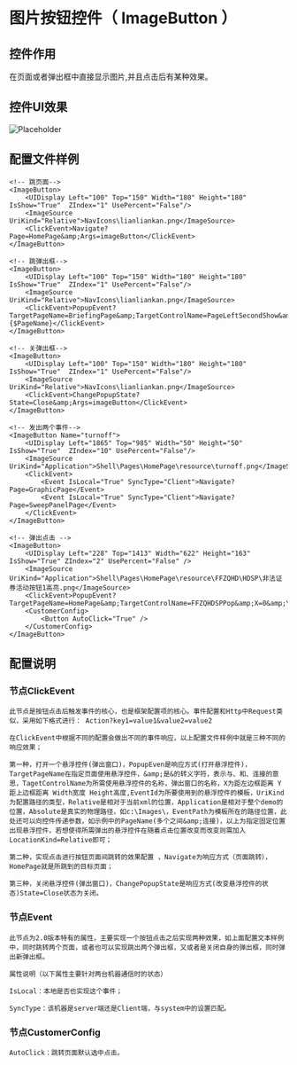 # **图片按钮控件（**  **ImageButton** **）**

## 控件作用

在页面或者弹出框中直接显示图片,并且点击后有某种效果。


## 控件UI效果

![Placeholder](../../images/ImageButton_1.png)

## 配置文件样例

```
<!-- 跳页面-->
<ImageButton>
    <UIDisplay Left="100" Top="150" Width="180" Height="180" IsShow="True"  ZIndex="1" UsePercent="False"/>
    <ImageSource UriKind="Relative">NavIcons\lianliankan.png</ImageSource>
    <ClickEvent>Navigate?Page=HomePage&amp;Args=imageButton</ClickEvent>
</ImageButton>
```
    
```    
<!-- 跳弹出框-->
<ImageButton>
    <UIDisplay Left="100" Top="150" Width="180" Height="180" IsShow="True"  ZIndex="1" UsePercent="False"/>
    <ImageSource UriKind="Relative">NavIcons\lianliankan.png</ImageSource>
    <ClickEvent>PopupEvent?TargetPageName=BriefingPage&amp;TargetControlName=PageLeftSecondShow&amp;X=0&amp;Y=0&amp;Height=841&amp;Width=1604&amp;EventID=PageHotBigBookShow&amp;UriKind=Application&amp;EventPath=Shell\Pages\BriefingPage\Items\PopupItems\SecondSho&amp;PageName={$PageName}</ClickEvent>
</ImageButton>
```
    
```    
<!-- 关弹出框-->
<ImageButton>
    <UIDisplay Left="100" Top="150" Width="180" Height="180" IsShow="True"  ZIndex="1" UsePercent="False"/>
    <ImageSource UriKind="Relative">NavIcons\lianliankan.png</ImageSource>
    <ClickEvent>ChangePopupState?State=Close&amp;Args=imageButton</ClickEvent>
</ImageButton>
```
    
```    
<!-- 发出两个事件-->
<ImageButton Name="turnoff">
    <UIDisplay Left="1865" Top="985" Width="50" Height="50" IsShow="True"  ZIndex="10" UsePercent="False"/>
    <ImageSource UriKind="Application">Shell\Pages\HomePage\resource\turnoff.png</ImageSource>
    <ClickEvent>
        <Event IsLocal="True" SyncType="Client">Navigate?Page=GraphicPage</Event>
        <Event IsLocal="True" SyncType="Client">Navigate?Page=SweepPanelPage</Event>
    </ClickEvent>
</ImageButton>
```

```
<!-- 弹出点击 -->
<ImageButton>
    <UIDisplay Left="228" Top="1413" Width="622" Height="163" IsShow="True" ZIndex="2" UsePercent="False" />
    <ImageSource UriKind="Application">Shell\Pages\HomePage\resource\FFZQHD\HDSP\非法证券活动按钮1高亮.png</ImageSource>
    <ClickEvent>PopupEvent?TargetPageName=HomePage&amp;TargetControlName=FFZQHDSPPop&amp;X=0&amp;Y=0&amp;SP=A2.mp4&amp;Height=1080&amp;Width=1920&amp;EventID=FFZQHDSPEvent1&amp;UriKind=Application&amp;EventPath=Shell\Pages\HomePage\PopItems</ClickEvent>
    <CustomerConfig>
        <Button AutoClick="True" />
    </CustomerConfig>
</ImageButton>
```

## 配置说明

### 节点ClickEvent

    此节点是按钮点击后触发事件的核心，也是框架配置项的核心。事件配置和Http中Request类似，采用如下格式进行： Action?key1=value1&value2=value2

    在ClickEvent中根据不同的配置会做出不同的事件响应，以上配置文件样例中就是三种不同的响应效果；

    第一种，打开一个悬浮控件(弹出窗口)，PopupEven是响应方式(打开悬浮控件)，TargetPageName在指定页面使用悬浮控件，&amp;是&的转义字符，表示与、和、连接的意思，TagetControlName为所需使用悬浮控件的名称，弹出窗口的名称，X为距左边框距离 Y距上边框距离 Width宽度 Height高度,EventId为所要使用到的悬浮控件的模板，UriKind为配置路径的类型，Relative是相对于当前xml的位置，Application是相对于整个demo的位置，Absolute是真实的物理路径，如c:\Images\，EventPath为模板所在的路径位置，此处还可以向控件传递参数，如示例中的PageName(多个之间&amp;连接)，以上为指定固定位置出现悬浮控件，若想使得所需弹出的悬浮控件在随着点击位置改变而改变则需加入LocationKind=Relative即可；

    第二种，实现点击进行按钮页面间跳转的效果配置 ，Navigate为响应方式（页面跳转），HomePage就是所跳到的目标页面；

    第三种，关闭悬浮控件(弹出窗口)，ChangePopupState是响应方式(改变悬浮控件的状态)State=Close状态为关闭。

### 节点Event

    此节点为2.0版本特有的属性，主要实现一个按钮点击之后实现两种效果，如上面配置文本样例中，同时跳转两个页面，或者也可以实现跳出两个弹出框，又或者是关闭自身的弹出框，同时弹出新弹出框。

    属性说明（以下属性主要针对两台机器通信时的状态）

    IsLocal：本地是否也实现这个事件；

    SyncType：该机器是server端还是Client端，与system中的设置匹配。
### 节点CustomerConfig
    AutoClick：跳转页面默认选中点击。

